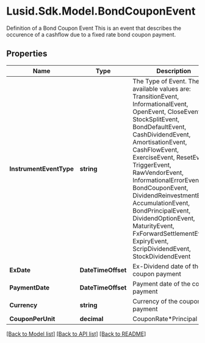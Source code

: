 # Lusid.Sdk.Model.BondCouponEvent
Definition of a Bond Coupon Event  This is an event that describes the occurence of a cashflow due to a fixed rate bond coupon payment.

## Properties

Name | Type | Description | Notes
------------ | ------------- | ------------- | -------------
**InstrumentEventType** | **string** | The Type of Event. The available values are: TransitionEvent, InformationalEvent, OpenEvent, CloseEvent, StockSplitEvent, BondDefaultEvent, CashDividendEvent, AmortisationEvent, CashFlowEvent, ExerciseEvent, ResetEvent, TriggerEvent, RawVendorEvent, InformationalErrorEvent, BondCouponEvent, DividendReinvestmentEvent, AccumulationEvent, BondPrincipalEvent, DividendOptionEvent, MaturityEvent, FxForwardSettlementEvent, ExpiryEvent, ScripDividendEvent, StockDividendEvent | 
**ExDate** | **DateTimeOffset** | Ex-Dividend date of the coupon payment | 
**PaymentDate** | **DateTimeOffset** | Payment date of the coupon payment | 
**Currency** | **string** | Currency of the coupon payment | 
**CouponPerUnit** | **decimal** | CouponRate*Principal | 

[[Back to Model list]](../README.md#documentation-for-models) [[Back to API list]](../README.md#documentation-for-api-endpoints) [[Back to README]](../README.md)

